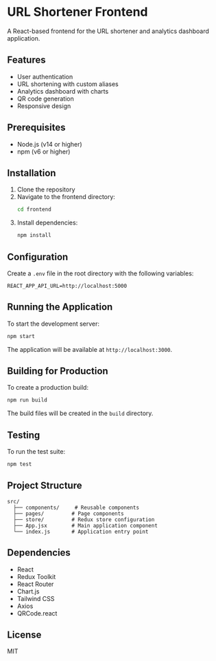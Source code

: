 # URL Shortener Frontend

A React-based frontend for the URL shortener and analytics dashboard application.

## Features

- User authentication
- URL shortening with custom aliases
- Analytics dashboard with charts
- QR code generation
- Responsive design

## Prerequisites

- Node.js (v14 or higher)
- npm (v6 or higher)

## Installation

1. Clone the repository
2. Navigate to the frontend directory:
   ```bash
   cd frontend
   ```
3. Install dependencies:
   ```bash
   npm install
   ```

## Configuration

Create a `.env` file in the root directory with the following variables:

```
REACT_APP_API_URL=http://localhost:5000
```

## Running the Application

To start the development server:

```bash
npm start
```

The application will be available at `http://localhost:3000`.

## Building for Production

To create a production build:

```bash
npm run build
```

The build files will be created in the `build` directory.

## Testing

To run the test suite:

```bash
npm test
```

## Project Structure

```
src/
  ├── components/     # Reusable components
  ├── pages/         # Page components
  ├── store/         # Redux store configuration
  ├── App.jsx        # Main application component
  └── index.js       # Application entry point
```

## Dependencies

- React
- Redux Toolkit
- React Router
- Chart.js
- Tailwind CSS
- Axios
- QRCode.react

## License

MIT 